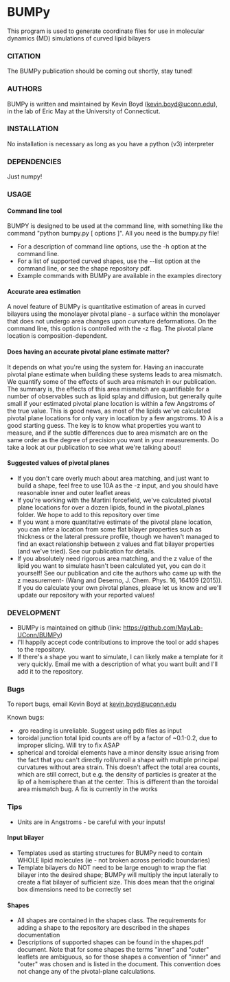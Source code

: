 #			BUMPy

This program is  used to generate coordinate files for use in molecular dynamics (MD) simulations of curved lipid bilayers

### CITATION
The BUMPy publication should be coming out shortly, stay tuned!

### AUTHORS
BUMPy is written and maintained by Kevin Boyd (kevin.boyd@uconn.edu), in the lab of Eric May at the University of Connecticut.

### INSTALLATION
No installation is necessary as long as you have a python (v3) interpreter

### DEPENDENCIES
Just numpy!

### USAGE
#### Command line tool
BUMPY is designed to be used at the command line, with something like the command "python bumpy.py [ options ]". All you
need is the bumpy.py file!
* For a description of command line options, use the -h option at the command line.
* For a list of supported curved shapes, use the --list option at the command line, or see the shape repository pdf.
* Example commands with BUMPy are available in the examples directory
#### Accurate area estimation
A novel feature of BUMPy is quantitative estimation of areas in curved bilayers using the monolayer pivotal plane - a surface
within the monolayer that does not undergo area changes upon curvature deformations. On the command line, this option is
controlled with the -z flag. The pivotal plane location is composition-dependent.
#### Does having an accurate pivotal plane estimate matter?
It depends on what you're using the system for. Having an inaccurate pivotal plane estimate when building these systems
leads to area mismatch. We quantify some of the effects of such area mismatch in our publication. The summary is,
the effects of this area mismatch are quantifiable for a number of observables such as lipid splay and diffusion, but
generally quite small if your estimated pivotal plane location is within a few Angstroms of the true value. This is good
news, as most of the lipids we've calculated pivotal plane locations for only vary in location by a few angstroms. 10 A
is a good starting guess. The key is to know what properties you want to measure, and if the subtle differences due to
area mismatch are on the same order as the degree of precision you want in your measurements. Do take a look at our publication
to see what we're talking about!
#### Suggested values of pivotal planes
* If you don't care overly much about area matching, and just want to build a shape, feel free to use 10A as the -z input,
and you should have reasonable inner and outer leaflet areas
* If you're working with the Martini forcefield, we've calculated pivotal plane locations for over a dozen lipids, found
in the pivotal_planes folder. We hope to add to this repository over time
* If you want a more quantitative estimate of the pivotal plane location, you can infer a location from some flat bilayer
properties such as thickness or the lateral pressure profile, though we haven't managed to find an exact relationship between
z values and flat bilayer properties (and we've tried). See our publication for details.
* If you absolutely need rigorous area matching, and the z value of the lipid you want to simulate hasn't been calculated yet,
you can do it yourself! See our publication and cite the authors who came up with the z measurement- (Wang and Deserno, J. Chem. Phys. 16, 164109 (2015)). If you do calculate your own pivotal planes, please let us know and we'll update our repository with your reported values!

### DEVELOPMENT
* BUMPy is maintained on github (link: https://github.com/MayLab-UConn/BUMPy)
* I'll happily accept code contributions to improve the tool or add shapes to the repository.
* If there's a shape you want to simulate, I can likely make a template for it very quickly. Email me with a description of what you want built and I'll add it to the repository.
### Bugs
To report bugs, email Kevin Boyd at kevin.boyd@uconn.edu

Known bugs:
* .gro reading is unreliable. Suggest using pdb files as input
* toroidal junction total lipid counts are off by a factor of ~0.1-0.2, due to improper slicing. Will try to fix ASAP
* spherical and toroidal elements have a minor density issue arising from the fact that you can't directly roll/unroll a
shape with multiple principal curvatures without area strain. This doesn't affect the total area counts, which are still
correct, but e.g. the density of particles is greater at the lip of a hemisphere than at the center. This is different
than the toroidal area mismatch bug. A fix is currently in the works
### Tips
* Units are in Angstroms - be careful with your inputs!
#### Input bilayer
* Templates used as starting structures for BUMPy need to contain WHOLE lipid molecules (ie - not broken across periodic boundaries)
* Template bilayers do NOT need to be large enough to wrap the flat bilayer into the desired shape; BUMPy will multiply the input laterally to create a flat bilayer of sufficient size. This does mean that the original box dimensions need to be correctly set

#### Shapes
* All shapes are contained in the shapes class. The requirements for adding a shape to the repository are described in the shapes documentation
* Descriptions of supported shapes can be found in the shapes.pdf document. Note that for some shapes the terms "inner" and "outer" leaflets are ambiguous, so for those shapes a convention of "inner" and "outer" was chosen and is listed in the document. This convention does not change any of the pivotal-plane calculations.
